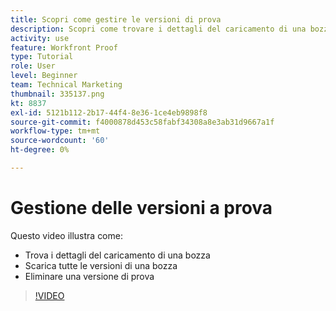 ```yaml
---
title: Scopri come gestire le versioni di prova
description: Scopri come trovare i dettagli del caricamento di una bozza, scaricare tutte le versioni di una bozza ed eliminare una versione della bozza in [!DNL  Workfront].
activity: use
feature: Workfront Proof
type: Tutorial
role: User
level: Beginner
team: Technical Marketing
thumbnail: 335137.png
kt: 8837
exl-id: 5121b112-2b17-44f4-8e36-1ce4eb9898f8
source-git-commit: f4000878d453c58fabf34308a8e3ab31d9667a1f
workflow-type: tm+mt
source-wordcount: '60'
ht-degree: 0%

---
```


# Gestione delle versioni a prova

Questo video illustra come:

* Trova i dettagli del caricamento di una bozza
* Scarica tutte le versioni di una bozza
* Eliminare una versione di prova

>[!VIDEO](https://video.tv.adobe.com/v/335137/?quality=12)

<!--
## Learn more
* Manage proof versions
* Remove or archive a proof
* Summary for documents overview
-->
